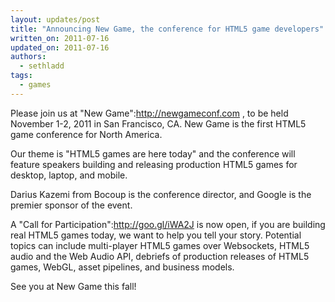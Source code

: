 ```yaml
---
layout: updates/post
title: "Announcing New Game, the conference for HTML5 game developers"
written_on: 2011-07-16
updated_on: 2011-07-16
authors:
  - sethladd
tags:
  - games
---
```

Please join us at "New Game":http://newgameconf.com , to be held November 1-2, 2011 in San Francisco, CA.  New Game is the first HTML5 game conference for North America.

Our theme is "HTML5 games are here today" and the conference will feature speakers building and releasing production HTML5 games for desktop, laptop, and mobile.

Darius Kazemi from Bocoup is the conference director, and Google is the premier sponsor of the event.

A "Call for Participation":http://goo.gl/iWA2J is now open, if you are building real HTML5 games today, we want to help you tell your story.  Potential topics can include multi-player HTML5 games over Websockets, HTML5 audio and the Web Audio API, debriefs of production releases of HTML5 games, WebGL, asset pipelines, and business models.

See you at New Game this fall!
